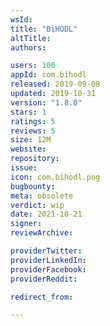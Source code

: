 ```yaml
---
wsId: 
title: "BiHODL"
altTitle: 
authors:

users: 100
appId: com.bihodl
released: 2019-09-08
updated: 2019-10-31
version: "1.8.0"
stars: 1
ratings: 5
reviews: 5
size: 12M
website: 
repository: 
issue: 
icon: com.bihodl.png
bugbounty: 
meta: obsolete
verdict: wip
date: 2021-10-21
signer: 
reviewArchive:

providerTwitter: 
providerLinkedIn: 
providerFacebook: 
providerReddit: 

redirect_from:

---
```


